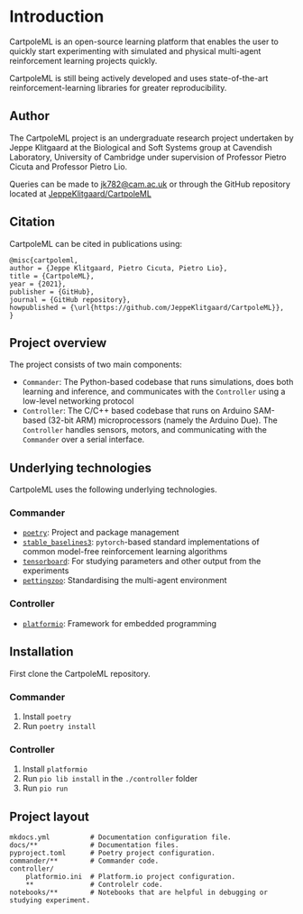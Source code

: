 # Introduction

CartpoleML is an open-source learning platform that enables the user to quickly
start experimenting with simulated and physical multi-agent reinforcement learning
projects quickly.

CartpoleML is still being actively developed and uses state-of-the-art
reinforcement-learning libraries for greater reproducibility.

## Author

The CartpoleML project is an undergraduate research project undertaken by Jeppe Klitgaard
at the Biological and Soft Systems group at Cavendish Laboratory, University of Cambridge 
under supervision of Professor Pietro Cicuta and Professor Pietro Lio.

Queries can be made to [jk782@cam.ac.uk](mailto:jk782@cam.ac.uk) or through the GitHub
repository located at [JeppeKlitgaard/CartpoleML](https://github.com/JeppeKlitgaard/CartpoleML)

## Citation

CartpoleML can be cited in publications using:

    @misc{cartpoleml,
    author = {Jeppe Klitgaard, Pietro Cicuta, Pietro Lio},
    title = {CartpoleML},
    year = {2021},
    publisher = {GitHub},
    journal = {GitHub repository},
    howpublished = {\url{https://github.com/JeppeKlitgaard/CartpoleML}},
    }

## Project overview

The project consists of two main components:

- `Commander`: The Python-based codebase that runs simulations, does both learning and
    inference, and communicates with the `Controller` using a low-level networking protocol
- `Controller`: The C/C++ based codebase that runs on Arduino SAM-based (32-bit ARM) microprocessors (namely the Arduino Due). The `Controller` handles sensors, motors, and communicating with the `Commander` over a serial interface.


## Underlying technologies

CartpoleML uses the following underlying technologies.

### Commander

- [`poetry`](https://python-poetry.org/): Project and package management
- [`stable_baselines3`](https://stable-baselines3.readthedocs.io/): `pytorch`-based standard implementations of common model-free
    reinforcement learning algorithms
- [`tensorboard`](https://www.tensorflow.org/tensorboard): For studying parameters and other output from the experiments
- [`pettingzoo`](https://www.pettingzoo.ml/): Standardising the multi-agent environment

### Controller

- [`platformio`](https://platformio.org/): Framework for embedded programming

## Installation
First clone the CartpoleML repository.

### Commander
1. Install `poetry`
2. Run `poetry install`

### Controller
1. Install `platformio`
2. Run `pio lib install` in the `./controller` folder
3. Run `pio run`

## Project layout

    mkdocs.yml          # Documentation configuration file.
    docs/**             # Documentation files.
    pyproject.toml      # Poetry project configuration.
    commander/**        # Commander code.
    controller/
        platformio.ini  # Platform.io project configuration.
        **              # Controlelr code.
    notebooks/**        # Notebooks that are helpful in debugging or studying experiment.
